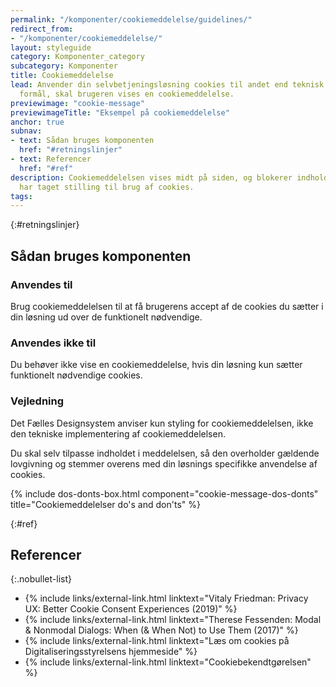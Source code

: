 ```yaml
---
permalink: "/komponenter/cookiemeddelelse/guidelines/"
redirect_from:
- "/komponenter/cookiemeddelelse/"
layout: styleguide
category: Komponenter_category
subcategory: Komponenter
title: Cookiemeddelelse
lead: Anvender din selvbetjeningsløsning cookies til andet end teknisk nødvendige
  formål, skal brugeren vises en cookiemeddelelse.
previewimage: "cookie-message"
previewimageTitle: "Eksempel på cookiemeddelelse"
anchor: true
subnav:
- text: Sådan bruges komponenten
  href: "#retningslinjer"
- text: Referencer
  href: "#ref"
description: Cookiemeddelelsen vises midt på siden, og blokerer indhold indtil man
  har taget stilling til brug af cookies.
tags:
---
```


{:#retningslinjer}
## Sådan bruges komponenten

### Anvendes til

Brug cookiemeddelelsen til at få brugerens accept af de cookies du sætter i din løsning ud over de funktionelt nødvendige.

### Anvendes ikke til

Du behøver ikke vise en cookiemeddelelse, hvis din løsning kun sætter funktionelt nødvendige cookies.

### Vejledning

Det Fælles Designsystem anviser kun styling for cookiemeddelelsen, ikke den tekniske implementering af cookiemeddelelsen.

Du skal selv tilpasse indholdet i meddelelsen, så den overholder gældende lovgivning og stemmer overens med din løsnings specifikke anvendelse af cookies.

{% include dos-donts-box.html component="cookie-message-dos-donts" title="Cookiemeddelelser do's and don'ts" %}

{:#ref}
## Referencer

{:.nobullet-list}
- {% include links/external-link.html linktext="Vitaly Friedman: Privacy UX: Better Cookie Consent Experiences (2019)" %}
- {% include links/external-link.html linktext="Therese Fessenden: Modal & Nonmodal Dialogs: When (& When Not) to Use Them (2017)" %}
- {% include links/external-link.html linktext="Læs om cookies på Digitaliseringsstyrelsens hjemmeside" %}
- {% include links/external-link.html linktext="Cookiebekendtgørelsen" %}
